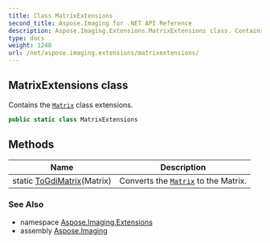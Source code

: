 ```yaml
---
title: Class MatrixExtensions
second_title: Aspose.Imaging for .NET API Reference
description: Aspose.Imaging.Extensions.MatrixExtensions class. Contains the Matrix class extensions
type: docs
weight: 1240
url: /net/aspose.imaging.extensions/matrixextensions/
---
```

## MatrixExtensions class

Contains the [`Matrix`](../../aspose.imaging/matrix/) class extensions.

```csharp
public static class MatrixExtensions
```

## Methods

| Name | Description |
| --- | --- |
| static [ToGdiMatrix](../../aspose.imaging.extensions/matrixextensions/togdimatrix/)(Matrix) | Converts the [`Matrix`](../../aspose.imaging/matrix/) to the Matrix. |

### See Also

* namespace [Aspose.Imaging.Extensions](../../aspose.imaging.extensions/)
* assembly [Aspose.Imaging](../../)


